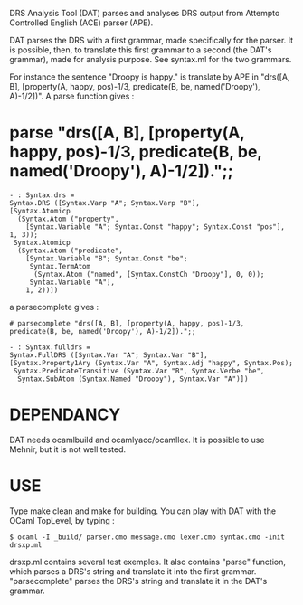 DRS Analysis Tool (DAT) parses and analyses DRS output from Attempto Controlled English (ACE) parser (APE).

DAT parses the DRS with a first grammar, made specifically for the parser. It is possible, then, to translate this first grammar to a second (the DAT's grammar), made for analysis purpose.
See syntax.ml for the two grammars.

For instance the sentence "Droopy is happy." is translate by APE in "drs([A, B], [property(A, happy, pos)-1/3, predicate(B, be, named('Droopy'), A)-1/2])".
A parse function gives :

   # parse "drs([A, B], [property(A, happy, pos)-1/3, predicate(B, be, named('Droopy'), A)-1/2]).";;

    - : Syntax.drs =
    Syntax.DRS ([Syntax.Varp "A"; Syntax.Varp "B"],
    [Syntax.Atomicp
      (Syntax.Atom ("property",
        [Syntax.Variable "A"; Syntax.Const "happy"; Syntax.Const "pos"], 1, 3));
     Syntax.Atomicp
      (Syntax.Atom ("predicate",
        [Syntax.Variable "B"; Syntax.Const "be";
         Syntax.TermAtom
          (Syntax.Atom ("named", [Syntax.ConstCh "Droopy"], 0, 0));
         Syntax.Variable "A"],
        1, 2))])


a parsecomplete gives :

    # parsecomplete "drs([A, B], [property(A, happy, pos)-1/3, predicate(B, be, named('Droopy'), A)-1/2]).";;

    - : Syntax.fulldrs =
    Syntax.FullDRS ([Syntax.Var "A"; Syntax.Var "B"],
    [Syntax.Property1Ary (Syntax.Var "A", Syntax.Adj "happy", Syntax.Pos);
     Syntax.PredicateTransitive (Syntax.Var "B", Syntax.Verbe "be",
      Syntax.SubAtom (Syntax.Named "Droopy"), Syntax.Var "A")])



DEPENDANCY
==========

DAT needs ocamlbuild and ocamlyacc/ocamllex. It is possible to use Mehnir, but it is not well tested.


USE
===

Type make clean and make for building.
You can play with DAT with the OCaml TopLevel, by typing : 

    $ ocaml -I _build/ parser.cmo message.cmo lexer.cmo syntax.cmo -init drsxp.ml 

drsxp.ml contains several test exemples.
It also contains "parse" function, which parses a DRS's string and translate it into the first grammar.
"parsecomplete" parses the DRS's string and translate it in the DAT's grammar.
